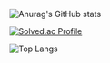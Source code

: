 ![Anurag's GitHub stats](https://github-readme-stats.vercel.app/api?username=YongJ7&show_icons=true&theme=radical)

[![Solved.ac
Profile](http://mazassumnida.wtf/api/generate_badge?boj=beauboy)](https://solved.ac/beauboy)

![Top Langs](https://github-readme-stats.vercel.app/api/top-langs/?username=YongJ7&layout=demo&theme=onedark)

<!--
**YongJ7/YongJ7** is a ✨ _special_ ✨ repository because its `README.md` (this file) appears on your GitHub profile.

Here are some ideas to get you started:

- 🔭 I’m currently working on ...
- 🌱 I’m currently learning ...
- 👯 I’m looking to collaborate on ...
- 🤔 I’m looking for help with ...
- 💬 Ask me about ...
- 📫 How to reach me: ...
- 😄 Pronouns: ...
- ⚡ Fun fact: ...
-->
